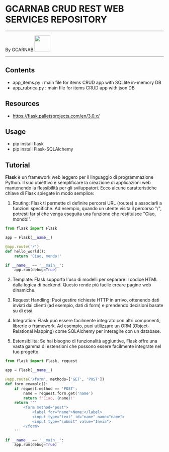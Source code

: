# GCARNAB CRUD REST WEB SERVICES REPOSITORY
___

By GCARNAB <a href='https://github.com/gcarnab'> <img src='https://avatars.githubusercontent.com/u/15156604?v=4' width="50"/></a>
___

## Contents

- app_items.py : main file for items CRUD app with SQLlite in-memory DB
- app_rubrica.py : main file for items CRUD app with json DB

## Resources

- https://flask.palletsprojects.com/en/3.0.x/

## Usage

- pip install flask
- pip install Flask-SQLAlchemy

## Tutorial

**Flask** è un framework web leggero per il linguaggio di programmazione Python. Il suo obiettivo è semplificare la creazione di applicazioni web mantenendo la flessibilità per gli sviluppatori. Ecco alcune caratteristiche chiave di Flask spiegate in modo semplice:

1. Routing: Flask ti permette di definire percorsi URL (routes) e associarli a funzioni specifiche. Ad esempio, quando un utente visita il percorso "/", potresti far sì che venga eseguita una funzione che restituisce "Ciao, mondo!".
```python
from flask import Flask

app = Flask(__name__)

@app.route('/')
def hello_world():
    return 'Ciao, mondo!'

if __name__ == '__main__':
    app.run(debug=True)
```
2. Template: Flask supporta l'uso di modelli per separare il codice HTML dalla logica di backend. Questo rende più facile creare pagine web dinamiche.

3. Request Handling: Puoi gestire richieste HTTP in arrivo, ottenendo dati inviati dai clienti (ad esempio, dati di form) e prendendo decisioni basate su di essi.

4. Integration: Flask può essere facilmente integrato con altri componenti, librerie o framework. Ad esempio, puoi utilizzare un ORM (Object-Relational Mapping) come SQLAlchemy per interagire con un database.

5. Estensibilità: Se hai bisogno di funzionalità aggiuntive, Flask offre una vasta gamma di estensioni che possono essere facilmente integrate nel tuo progetto.

```python
from flask import Flask, request

app = Flask(__name__)

@app.route('/form', methods=['GET', 'POST'])
def form_example():
    if request.method == 'POST':
        name = request.form.get('name')
        return f'Ciao, {name}!'
    return '''
        <form method="post">
            <label for="name">Nome:</label>
            <input type="text" id="name" name="name">
            <input type="submit" value="Invia">
        </form>
    '''

if __name__ == '__main__':
    app.run(debug=True)

```